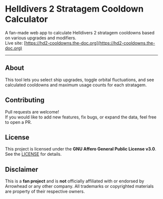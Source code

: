 # Helldivers 2 Stratagem Cooldown Calculator

A fan-made web app to calculate Helldivers 2 stratagem cooldowns based on various upgrades and modifiers.  
Live site: [https://hd2-cooldowns.the-doc.org](https://hd2-cooldowns.the-doc.org)

---

## About

This tool lets you select ship upgrades, toggle orbital fluctuations, and see calculated cooldowns and maximum usage counts for each stratagem.

## Contributing

Pull requests are welcome!  
If you would like to add new features, fix bugs, or expand the data, feel free to open a PR.

## License

This project is licensed under the **GNU Affero General Public License v3.0**.  
See the [LICENSE](./LICENSE) for details.

## Disclaimer

This is a **fan project** and is **not** officially affiliated with or endorsed by Arrowhead or any other company. All trademarks or copyrighted materials are property of their respective owners.
